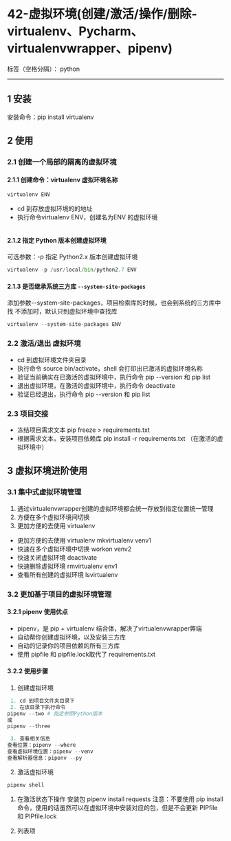 ﻿# 42-虚拟环境(创建/激活/操作/删除-virtualenv、Pycharm、virtualenvwrapper、pipenv)

标签（空格分隔）： python

---

## 1 安装
安装命令：pip install virtualenv

## 2 使用
### 2.1 创建一个局部的隔离的虚拟环境
#### 2.1.1 创建命令：virtualenv 虚拟环境名称
```python
virtualenv ENV
```

 - cd 到存放虚拟环境的的地址
 - 执行命令virtualenv ENV，创建名为ENV 的虚拟环境
```python

```

#### 2.1.2 指定 Python 版本创建虚拟环境
可选参数：-p
指定 Python2.x 版本创建虚拟环境
```python
virtualenv -p /usr/local/bin/python2.7 ENV
```

#### 2.1.3 是否继承系统三方库 `--system-site-packages`
添加参数--system-site-packages，项目检索库的时候，也会到系统的三方库中找
不添加时，默认只到虚拟环境中查找库
```python
virtualenv --system-site-packages ENV
```

### 2.2 激活/退出 虚拟环境

 - cd 到虚拟环境文件夹目录
 - 执行命令 source bin/activate，shell 会打印出已激活的虚拟环境名称
 - 验证当前确实在已激活的虚拟环境中，执行命令 pip --version 和 pip list
 - 退出虚拟环境，在激活的虚拟环境中，执行命令 deactivate
 - 验证已经退出，执行命令 pip --version 和 pip list
 
### 2.3 项目交接
 - 冻结项目需求文本 pip freeze > requirements.txt
 - 根据需求文本，安装项目依赖库 pip install -r requirements.txt （在激活的虚拟环境中）
 
## 3 虚拟环境进阶使用
### 3.1  集中式虚拟环境管理
 1. 通过virtualenvwrapper创建的虚拟环境都会统一存放到指定位置统一管理
 2. 方便在多个虚拟环境间切换
 3. 更加方便的去使用 virtualenv
 
* 更加方便的去使用 virtualenv
mkvirtualenv venv1
* 快速在多个虚拟环境中切换
workon venv2
* 快速关闭虚拟环境
deactivate
* 快速删除虚拟环境
rmvirtualenv env1
* 查看所有创建的虚拟环境
lsvirtualenv

### 3.2  更加基于项目的虚拟环境管理
#### 3.2.1 pipenv 使用优点

 - pipenv，是 pip + virtualenv 结合体，解决了virtualenvwrapper弊端
 - 自动帮你创建虚拟环境，以及安装三方库
 - 自动的记录你的项目依赖的所有三方库
 - 使用 pipfile 和 pipfile.lock取代了 requirements.txt

#### 3.2.2 使用步骤


 1. 创建虚拟环境
```python
 1. cd 到项目文件夹目录下
 2. 在该目录下执行命令
pipenv --two # 指定参照Python版本
或
pipenv --three

 3. 查看相关信息
查看位置：pipenv --where
查看虚拟环境位置：pipenv --venv
查看解析器信息：pipenv --py
```

 2. 激活虚拟环境

```python
pipenv shell
```
 1. 在激活状态下操作
 安装包
pipenv install requests
注意：不要使用 pip install 命令，使用的话虽然可以在虚拟环境中安装对应的包，但是不会更新 PIPfile 和 PIPfile.lock
 
 2. 列表项